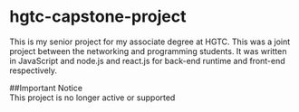 # hgtc-capstone-project
This is my senior project for my associate degree at HGTC. This was a joint project between the networking and programming students.
It was written in JavaScript and node.js and react.js for back-end runtime and front-end respectively.

##Important Notice  
This project is no longer active or supported 
